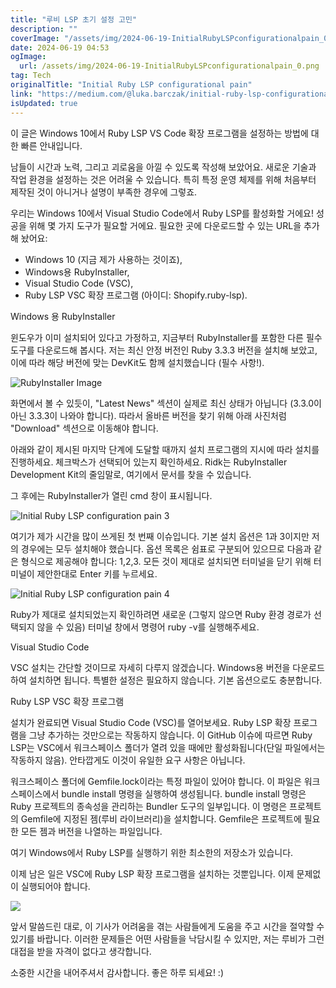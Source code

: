 ```yaml
---
title: "루비 LSP 초기 설정 고민"
description: ""
coverImage: "/assets/img/2024-06-19-InitialRubyLSPconfigurationalpain_0.png"
date: 2024-06-19 04:53
ogImage: 
  url: /assets/img/2024-06-19-InitialRubyLSPconfigurationalpain_0.png
tag: Tech
originalTitle: "Initial Ruby LSP configurational pain"
link: "https://medium.com/@luka.barczak/initial-ruby-lsp-configurational-pain-7d58bba2b995"
isUpdated: true
---
```






이 글은 Windows 10에서 Ruby LSP VS Code 확장 프로그램을 설정하는 방법에 대한 빠른 안내입니다.

남들이 시간과 노력, 그리고 괴로움을 아낄 수 있도록 작성해 보았어요. 새로운 기술과 작업 환경을 설정하는 것은 어려울 수 있습니다. 특히 특정 운영 체제를 위해 처음부터 제작된 것이 아니거나 설명이 부족한 경우에 그렇죠.

우리는 Windows 10에서 Visual Studio Code에서 Ruby LSP를 활성화할 거에요! 성공을 위해 몇 가지 도구가 필요할 거에요. 필요한 곳에 다운로드할 수 있는 URL을 추가해 놨어요:

- Windows 10 (지금 제가 사용하는 것이죠),
- Windows용 RubyInstaller,
- Visual Studio Code (VSC),
- Ruby LSP VSC 확장 프로그램 (아이디: Shopify.ruby-lsp).

<div class="content-ad"></div>

Windows 용 RubyInstaller

윈도우가 이미 설치되어 있다고 가정하고, 지금부터 RubyInstaller를 포함한 다른 필수 도구를 다운로드해 봅시다. 저는 최신 안정 버전인 Ruby 3.3.3 버전을 설치해 보았고, 이에 따라 해당 버전에 맞는 DevKit도 함께 설치했습니다 (필수 사항!).

![RubyInstaller Image](/assets/img/2024-06-19-InitialRubyLSPconfigurationalpain_0.png)

화면에서 볼 수 있듯이, "Latest News" 섹션이 실제로 최신 상태가 아닙니다 (3.3.0이 아닌 3.3.3이 나와야 합니다). 따라서 올바른 버전을 찾기 위해 아래 사진처럼 "Download" 섹션으로 이동해야 합니다.

<div class="content-ad"></div>

아래와 같이 제시된 마지막 단계에 도달할 때까지 설치 프로그램의 지시에 따라 설치를 진행하세요. 체크박스가 선택되어 있는지 확인하세요. Ridk는 RubyInstaller Development Kit의 줄임말로, 여기에서 문서를 찾을 수 있습니다.

그 후에는 RubyInstaller가 열린 cmd 창이 표시됩니다.

<div class="content-ad"></div>


![Initial Ruby LSP configuration pain 3](/assets/img/2024-06-19-InitialRubyLSPconfigurationalpain_3.png)

여기가 제가 시간을 많이 쓰게된 첫 번째 이슈입니다. 기본 설치 옵션은 1과 3이지만 저의 경우에는 모두 설치해야 했습니다. 옵션 목록은 쉼표로 구분되어 있으므로 다음과 같은 형식으로 제공해야 합니다: 1,2,3. 모든 것이 제대로 설치되면 터미널을 닫기 위해 터미널이 제안한대로 Enter 키를 누르세요.

![Initial Ruby LSP configuration pain 4](/assets/img/2024-06-19-InitialRubyLSPconfigurationalpain_4.png)

Ruby가 제대로 설치되었는지 확인하려면 새로운 (그렇지 않으면 Ruby 환경 경로가 선택되지 않을 수 있음) 터미널 창에서 명령어 ruby -v를 실행해주세요.


<div class="content-ad"></div>

Visual Studio Code

VSC 설치는 간단할 것이므로 자세히 다루지 않겠습니다. Windows용 버전을 다운로드하여 설치하면 됩니다. 특별한 설정은 필요하지 않습니다. 기본 옵션으로도 충분합니다.

Ruby LSP VSC 확장 프로그램

설치가 완료되면 Visual Studio Code (VSC)를 열어보세요. Ruby LSP 확장 프로그램을 그냥 추가하는 것만으로는 작동하지 않습니다. 이 GitHub 이슈에 따르면 Ruby LSP는 VSC에서 워크스페이스 폴더가 열려 있을 때에만 활성화됩니다(단일 파일에서는 작동하지 않음). 안타깝게도 이것이 유일한 요구 사항은 아닙니다.

<div class="content-ad"></div>

워크스페이스 폴더에 Gemfile.lock이라는 특정 파일이 있어야 합니다. 이 파일은 워크스페이스에서 bundle install 명령을 실행하여 생성됩니다. bundle install 명령은 Ruby 프로젝트의 종속성을 관리하는 Bundler 도구의 일부입니다. 이 명령은 프로젝트의 Gemfile에 지정된 젬(루비 라이브러리)을 설치합니다. Gemfile은 프로젝트에 필요한 모든 젬과 버전을 나열하는 파일입니다.

여기 Windows에서 Ruby LSP를 실행하기 위한 최소한의 저장소가 있습니다.

이제 남은 일은 VSC에 Ruby LSP 확장 프로그램을 설치하는 것뿐입니다. 이제 문제없이 실행되어야 합니다.

<div class="content-ad"></div>

<img src="/assets/img/2024-06-19-InitialRubyLSPconfigurationalpain_6.png" />

앞서 말씀드린 대로, 이 기사가 어려움을 겪는 사람들에게 도움을 주고 시간을 절약할 수 있기를 바랍니다. 이러한 문제들은 어떤 사람들을 낙담시킬 수 있지만, 저는 루비가 그런 대접을 받을 자격이 없다고 생각합니다.

소중한 시간을 내어주셔서 감사합니다. 좋은 하루 되세요! :)